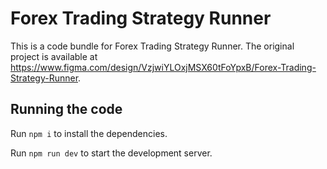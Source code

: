 
  # Forex Trading Strategy Runner

  This is a code bundle for Forex Trading Strategy Runner. The original project is available at https://www.figma.com/design/VzjwiYLOxjMSX60tFoYpxB/Forex-Trading-Strategy-Runner.

  ## Running the code

  Run `npm i` to install the dependencies.

  Run `npm run dev` to start the development server.
  